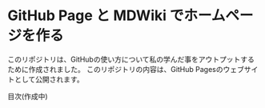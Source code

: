 # GitHub Page と MDWiki でホームページを作る
このリポジトリは、GitHubの使い方について私の学んだ事をアウトプットするために作成されました。
このリポジトリの内容は、GitHub Pagesのウェブサイトとして公開されます。

目次(作成中)
